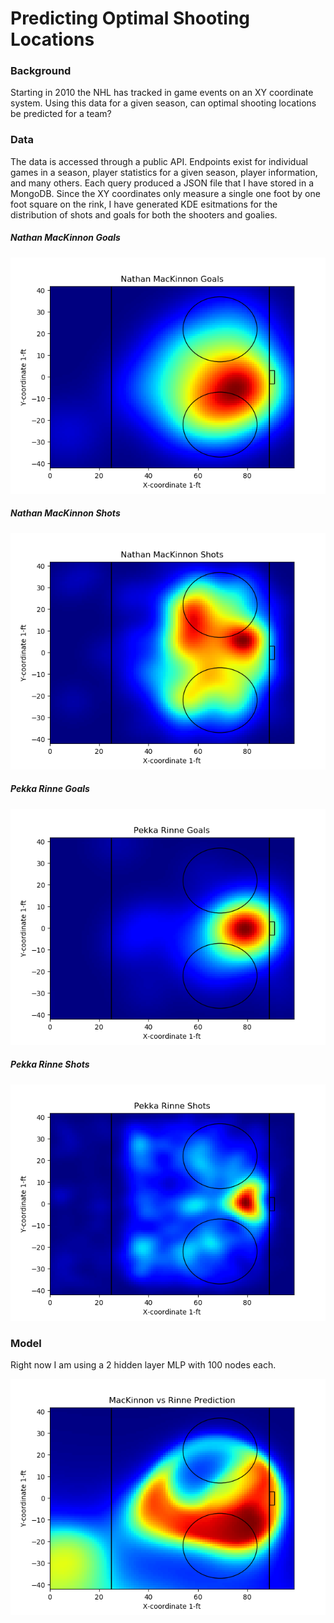 # Predicting Optimal Shooting Locations

### Background  
Starting in 2010 the NHL has tracked in game events on an XY coordinate system.  Using this data for a given season, can optimal shooting locations be predicted for a team?

### Data
The data is accessed through a public API.  Endpoints exist for individual games in a season, player statistics for a given season, player information, and many others.  Each query produced a JSON file that I have stored in a MongoDB.  Since the XY coordinates only measure a single one foot by one foot square on the rink, I have generated KDE esitmations for the distribution of shots and goals for both the shooters and goalies.

##### Nathan MacKinnon Goals
![Nathan MacKinnon](/figs/nm_goals.png)

##### Nathan MacKinnon Shots
![Nathan MacKinnon](/figs/nm_shots.png)

##### Pekka Rinne Goals
![Pekka Rinne](/figs/pr_goals.png)

##### Pekka Rinne Shots
![Pekka Rinne](/figs/pr_shots.png)

### Model  
Right now I am using a 2 hidden layer MLP with 100 nodes each.

![MacKinnon vs Rinne](/figs/nm_vs_pr.png)
